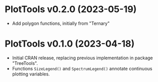 # PlotTools v0.2.0 (2023-05-19)

- Add polygon functions, initially from "Ternary"

# PlotTools v0.1.0 (2023-04-18)

- Initial CRAN release, replacing previous implementation in package 
  "TreeTools".
- Functions `SizeLegend()` and `SpectrumLegend()` annotate continuous plotting
  variables.
